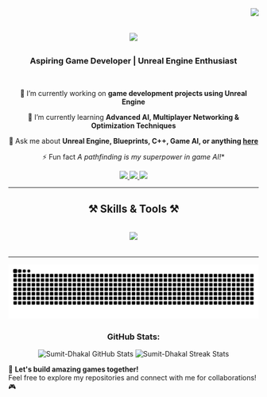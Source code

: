 <img align="right" src="https://visitor-badge.laobi.icu/badge?page_id=Sumit-Dhakal.Sumit-Dhakal" />

<h1 align="center">
    <img src="https://readme-typing-svg.herokuapp.com/?font=Righteous&size=35&center=true&vCenter=true&width=500&height=70&duration=4000&lines=Hi+There!+👋;+I'm+Sumit+Kumar+Dhakal!;" />
</h1>

<h3 align="center">Aspiring Game Developer | Unreal Engine Enthusiast</h3>

<br/>

<div align="center">
 
 🔭 I’m currently working on **game development projects using Unreal Engine**
 
 🌱 I’m currently learning **Advanced AI, Multiplayer Networking & Optimization Techniques**

 💬 Ask me about **Unreal Engine, Blueprints, C++, Game AI, or anything [here](https://github.com/Sumit-Dhakal/Sumit-Dhakal/issues)**

 ⚡ Fun fact **A* pathfinding is my superpower in game AI!**
 
 </div>
 
<div align="center"> 
  <a href="mailto:sumitkumardhakal1@gmail.com">
    <img src="https://img.shields.io/badge/Gmail-333333?style=for-the-badge&logo=gmail&logoColor=red" />
  </a>
  <a href="https://linkedin.com/in/sumit-dhakal" target="_blank">
    <img src="https://img.shields.io/badge/LinkedIn-0077B5?style=for-the-badge&logo=linkedin&logoColor=white" target="_blank" />
  </a>
  <a href="https://salesp07.github.io" target="_blank">
     <img src="https://img.shields.io/badge/Portfolio-FF5722?style=for-the-badge&logo=todoist&logoColor=white" target="_blank" /> <!-- sqlite, safari, google-chrome are other good icon options -->
  </a>
</div>

<hr/>

<h2 align="center">⚒️ Skills & Tools ⚒️</h2>
<br/>
<div align="center">
    <img src="https://skillicons.dev/icons?i=unreal,cpp,cs,html,css,js,php,mysql,github" />
    <br>
</div>

<br/>
<hr/>
<div align="center">
  <picture>
    <source media="(prefers-color-scheme: dark)" srcset="https://raw.githubusercontent.com/Sumit-Dhakal/Sumit-Dhakal/output/github-snake-dark.svg" />
    <source media="(prefers-color-scheme: light)" srcset="https://raw.githubusercontent.com/Sumit-Dhakal/Sumit-Dhakal/output/github-snake.svg" />
    <img alt="GitHub Snake Animation" src="https://raw.githubusercontent.com/Sumit-Dhakal/Sumit-Dhakal/output/github-snake.svg" />
  </picture>
</div>


<h3 align="center">GitHub Stats:</h3>

<p align="center">
  <picture>
    <source media="(prefers-color-scheme: dark)" srcset="https://github-readme-stats.vercel.app/api?username=Sumit-Dhakal&show_icons=true&theme=dark" />
    <source media="(prefers-color-scheme: light)" srcset="https://github-readme-stats.vercel.app/api?username=Sumit-Dhakal&show_icons=true&theme=light" />
    <img src="https://github-readme-stats.vercel.app/api?username=Sumit-Dhakal&show_icons=true" alt="Sumit-Dhakal GitHub Stats" />
  </picture>
  <picture>
    <source media="(prefers-color-scheme: dark)" srcset="https://github-readme-streak-stats.herokuapp.com?user=Sumit-Dhakal&theme=dark" />
    <source media="(prefers-color-scheme: light)" srcset="https://github-readme-streak-stats.herokuapp.com?user=Sumit-Dhakal&theme=light" />
    <img src="https://github-readme-streak-stats.herokuapp.com?user=Sumit-Dhakal" alt="Sumit-Dhakal Streak Stats" />
  </picture>
</p>

🚀 **Let's build amazing games together!**  
Feel free to explore my repositories and connect with me for collaborations! 🎮
